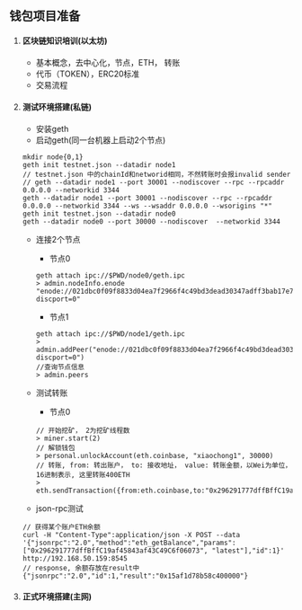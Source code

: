 ## 钱包项目准备

1. #### 区块链知识培训(以太坊)
	* 基本概念，去中心化，节点，ETH， 转账
	* 代币（TOKEN），ERC20标准
	* 交易流程

2. #### 测试环境搭建(私链)
	* 安装geth
	* 启动geth(同一台机器上启动2个节点)

	```
	mkdir node{0,1}
	geth init testnet.json --datadir node1
	// testnet.json 中的chainId和networid相同，不然转账时会报invalid sender
	// geth --datadir node1 --port 30001 --nodiscover --rpc --rpcaddr 0.0.0.0 --networkid 3344
	geth --datadir node1 --port 30001 --nodiscover --rpc --rpcaddr 0.0.0.0 --networkid 3344 --ws --wsaddr 0.0.0.0 --wsorigins "*"
	geth init testnet.json --datadir node0  
	geth --datadir node0 --port 30000 --nodiscover  --networkid 3344
	```

	* 连接2个节点

		* 节点0

		```
		geth attach ipc://$PWD/node0/geth.ipc
		> admin.nodeInfo.enode
		"enode://021dbc0f09f8833d04ea7f2966f4c49bd3dead30347adff3bab17e7991fbe3957dca864f3a10d83b2c5bb46e4045453b6ce0525f260ff7dcc40d22324eb5bd25@[::]:30001?discport=0"
		```

		* 节点1

		```
		geth attach ipc://$PWD/node1/geth.ipc
		> admin.addPeer("enode://021dbc0f09f8833d04ea7f2966f4c49bd3dead30347adff3bab17e7991fbe3957dca864f3a10d83b2c5bb46e4045453b6ce0525f260ff7dcc40d22324eb5bd25@[::]:30001?discport=0")
		//查询节点信息
		> admin.peers 
		```

	* 测试转账

		* 节点0

		```
		// 开始挖矿， 2为挖矿线程数
		> miner.start(2)
		// 解锁钱包
		> personal.unlockAccount(eth.coinbase, "xiaochong1", 30000)
		// 转账, from: 转出账户， to: 接收地址， value: 转账金额，以Wei为单位，16进制表示, 这里转账400ETH
		> eth.sendTransaction({from:eth.coinbase,to:"0x296291777dffBffC19af45843af43C49C6f06073",value:"0x15AF1D78B58C400000"})
		```

	* json-rpc测试
	
	```
	// 获得某个账户ETH余额
	curl -H "Content-Type":application/json -X POST --data '{"jsonrpc":"2.0","method":"eth_getBalance","params":["0x296291777dffBffC19af45843af43C49C6f06073", "latest"],"id":1}' http://192.168.50.159:8545
	// response, 余额存放在result中
	{"jsonrpc":"2.0","id":1,"result":"0x15af1d78b58c400000"}
	```	 
		
3. #### 正式环境搭建(主网)


